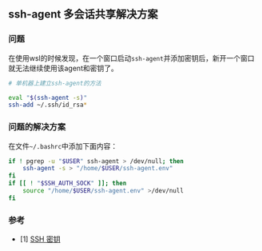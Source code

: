 ## ssh-agent 多会话共享解决方案

### 问题

在使用wsl的时候发现，在一个窗口启动`ssh-agent`并添加密钥后，新开一个窗口就无法继续使用该agent和密钥了。

```bash
# 单机器上建立ssh-agent的方法

eval "$(ssh-agent -s)"
ssh-add ~/.ssh/id_rsa*
```

### 问题的解决方案

在文件`~/.bashrc`中添加下面内容：

```bash
if ! pgrep -u "$USER" ssh-agent > /dev/null; then
    ssh-agent -s > "/home/$USER/ssh-agent.env"
fi
if [[ ! "$SSH_AUTH_SOCK" ]]; then
    source "/home/$USER/ssh-agent.env" >/dev/null
fi
```


### 参考

- [1] [SSH 密钥](https://wiki.archlinuxcn.org/zh-hans/SSH_%E5%AF%86%E9%92%A5#ssh-agent)